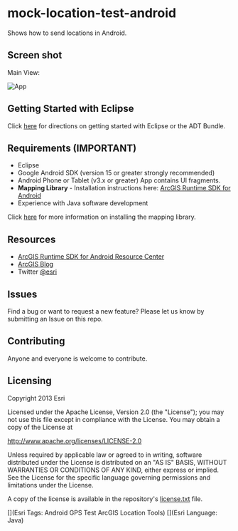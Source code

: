 mock-location-test-android
==========================

Shows how to send locations in Android.

## Screen shot

Main View:

![App](https://raw.github.com/andygup/mock-location-test-android/master/mock_location_test.png)


## Getting Started with Eclipse

Click [here](https://github.com/Esri/android-gps-test-tool/wiki) for directions on getting started with Eclipse or the ADT Bundle.

## Requirements (IMPORTANT)

* Eclipse
* Google Android SDK (version 15 or greater strongly recommended)
* Android Phone or Tablet (v3.x or greater) App contains UI fragments.
* **Mapping Library** - Installation instructions here: [ArcGIS Runtime SDK for Android](http://resources.arcgis.com/en/communities/runtime-android/)
* Experience with Java software development

Click [here](http://resources.arcgis.com/en/help/android-sdk/concepts/0119/01190000002m000000.htm) for more information on installing the mapping library.

## Resources

* [ArcGIS Runtime SDK for Android Resource Center](http://resources.arcgis.com/en/communities/runtime-android/)
* [ArcGIS Blog](http://blogs.esri.com/esri/arcgis/)
* Twitter [@esri](http://twitter.com/esri)

## Issues

Find a bug or want to request a new feature?  Please let us know by submitting an Issue on this repo.

## Contributing

Anyone and everyone is welcome to contribute. 

## Licensing
Copyright 2013 Esri

Licensed under the Apache License, Version 2.0 (the "License");
you may not use this file except in compliance with the License.
You may obtain a copy of the License at

   http://www.apache.org/licenses/LICENSE-2.0

Unless required by applicable law or agreed to in writing, software
distributed under the License is distributed on an "AS IS" BASIS,
WITHOUT WARRANTIES OR CONDITIONS OF ANY KIND, either express or implied.
See the License for the specific language governing permissions and
limitations under the License.

A copy of the license is available in the repository's [license.txt]( https://raw.github.com/Esri/android-gps-test-tool/master/license.txt) file.

[](Esri Tags: Android GPS Test ArcGIS Location Tools)
[](Esri Language: Java)
